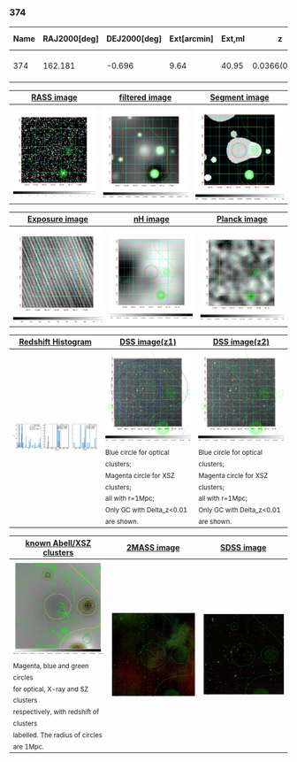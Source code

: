 <div STYLE="page-break-after: always;"></div>

### 374

|Name|RAJ2000[deg]|DEJ2000[deg] |Ext[arcmin]| Ext,ml | z | z_src| C|GC(XSZ,Delta_z<0.01)| GC(OPT,Delta_z<0.01)|GC| R_sig[arcmin] | R500[arcmin] | R500[Mpc]| CRsig[c/s] | CR500[c/s] |L500[1E44 erg/s]|F500[1E-12 erg/s/cm^2]| M500[1E14 Msun]|Tx[keV]|Cnt_sig|Beta|Rc[arcmin]|Comment|Alias|
|---|---|---|---|---|---|------|---|--------|---------|----------|---|---|---|---|---|---|---|---|---|---|---|---|---|---|
|374| 162.181| -0.696| 9.64| 40.95| 0.0366(0.005)| z1, z_opt| S| -| N| C, N, W| 11.725| 11.393| 0.497| 0.088(0.035)| 0.087(0.035)| 0.039(0.012)| 1.247(0.396)| 0.36(0.06)| 1.16(0.12)| 52.0| 0.836(-0.173+0.117)| 9.167(-2.051+1.863)| -| t433|

|[RASS image](../image/374/374_img.pdf)|[filtered image](../image/374/374_fil.pdf)|[Segment image](../image/374/374_seg.pdf)|
|-------------------|--------------------|-------------------|
| <img src="../image/374/374_img.png" width="300">  | <img src="../image/374/374_fil.png" width="300">   | <img src="../image/374/374_seg.png" width="300">  |

|[Exposure image](../image/374/374_mex.pdf)| [nH image](../image/374/374_nh.pdf)| [Planck image](../image/374/374_p.pdf)|
|-------------------|--------------------|-------------------|
|<img src="../image/374/374_mex.png" width="300">   | <img src="../image/374/374_nh.png" width="300">    | <img src="../image/374/374_p.png" width="300"> |

|[Redshift Histogram](../image/374/374_zg.pdf) | [DSS image(z1)](../image/374/374_dss_z1.pdf)      |  [DSS image(z2)](../image/374/374_dss_z2.pdf)    |
|-------------------|--------------------|-------------------|
|<img src="../image/374/374_zg.png" width="300"> |<img src="../image/374/374_dss_z1.png" width="300"> <sub><br>Blue circle for optical clusters; <br>Magenta circle for XSZ clusters; <br>all with r=1Mpc; <br>Only GC with Delta_z<0.01 are shown. </sub>| <img src="../image/374/374_dss_z2.png" width="300"><sub><br>Blue circle for optical clusters; <br>Magenta circle for XSZ clusters; <br>all with r=1Mpc; <br>Only GC with Delta_z<0.01 are shown. </sub> |

|[known Abell/XSZ clusters](../image/374/374_gc.pdf) | [2MASS image](../image/374/374_2mass.pdf)      |[SDSS image](../image/374/374_sdss.pdf)   |
|-------------------|-------------------|-------------------|
|<img src=../image/374/374_gc.png width="300"> <br><sub>Magenta, blue and green circles <br>for optical, X-ray and SZ clusters <br>respectively, with redshift of clusters <br>labelled. The radius of circles <br>are 1Mpc.</sub>|<img src="../image/374/374_2mass.png" width="300">  | <img src="../image/374/374_sdss.png" width="300">  |





